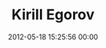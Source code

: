 ---
title: "Kirill Egorov"
date: 2012-05-18 15:25:56 00:00
permalink: /baddyglass
twitter: ""
likes: [115,265,267,2463,133,459,287,1095,953,2275,1664,2251,872,2441,16,2199,2235,2236]
id: 338
gravatar: "http://www.gravatar.com/avatar/e054fe2edb2dac5d7aac5749539ff94a"
---